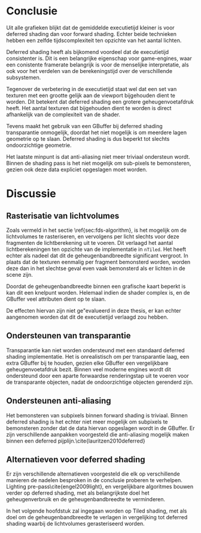 # Conclusie

Uit alle grafieken blijkt dat de gemiddelde executietijd kleiner is voor 
deferred shading dan voor forward shading. Echter beide technieken hebben een
zelfde tijdscomplexiteit ten opzichte van het aantal lichten. 

Deferred shading heeft als bijkomend voordeel dat de executietijd consistenter
is. Dit is een belangrijke eigenschap voor game-engines, waar een conistente
framerate belangrijk is voor de menselijke interpretatie, als ook voor het 
verdelen van de berekeningstijd over de verschillende subsystemen.

Tegenover de verbetering in de executietijd staat wel dat een set van texturen
met een grootte gelijk aan de viewport bijgehouden dient te worden. Dit betekent
dat deferred shading een grotere geheugenvoetafdruk heeft. Het aantal texturen
dat bijgehouden dient te worden is direct afhankelijk van de complexiteit
van de shader. 

Tevens maakt het gebruik van een GBuffer bij deferred shading transparantie
onmogelijk, doordat het niet mogelijk is om meerdere lagen geometrie op te
slaan. Deferred shading is dus beperkt tot slechts ondoorzichtige geometrie.

Het laatste minpunt is dat anti-aliasing niet meer triviaal ondersteun wordt.
Binnen de shading pass is het niet mogelijk om sub-pixels te bemonsteren, gezien
ook deze data expliciet opgeslagen moet worden.


# Discussie

## Rasterisatie van lichtvolumes

Zoals vermeld in het sectie \ref{sec:fds-algorithm}, is het mogelijk om de 
lichtvolumes te rasteriseren, en vervolgens per licht slechts voor deze 
fragmenten de lichtberekening uit te voeren. Dit verlaagd het aantal
lichtberekeningen ten opzichte van de implementatie in `nTiled`. 
Het heeft echter als nadeel dat dit de geheugenbandbreedte significant vergroot.
In plaats dat de texturen eenmalig per fragment bemonsterd worden, worden deze
dan in het slechtse geval even vaak bemonsterd als er lichten in de scene zijn.

Doordat de geheugenbandbreedte binnen een grafische kaart beperkt is kan dit 
een knelpunt worden. Helemaal indien de shader complex is, en de GBuffer 
veel attributen dient op te slaan.

De effecten hiervan zijn niet ge\"evalueerd in deze thesis, er kan echter
aangenomen worden dat dit de executietijd verlaagd zou hebben.

## Ondersteunen van transparantie

Transparantie kan niet worden ondersteund met een standaard deferred shading
implementatie. Het is onrealistisch om per transparantie laag, een extra 
GBuffer bij te houden, gezien elke GBuffer een vergelijkbare geheugenvoetafdruk
bezit. Binnen veel moderne engines wordt dit ondersteund door een aparte 
forwaardse renderingstap uit te voeren voor de transparante objecten, nadat
de ondoorzichtige objecten gerenderd zijn.

## Ondersteunen anti-aliasing

Het bemonsteren van subpixels binnen forward shading is triviaal. 
Binnen deferred shading is het echter niet meer mogelijk om subpixels te bemonsteren
zonder dat de data hiervan opgeslagen wordt in de GBuffer. 
Er zijn verschillende aanpakken voorgesteld die anti-aliasing mogelijk maken
binnen een deferred pijplijn.\cite{lauritzen2010deferred}

## Alternatieven voor deferred shading

Er zijn verschillende alternatieven voorgesteld die elk op verschillende 
manieren de nadelen besproken in de conclusie proberen te verhelpen.
Lighting pre-pass\cite{engel2009light}, en vergelijkbare algoritmes
bouwen verder op deferred shading, met als belangrijkste doel het 
geheugenverbruik en de geheugenbandbreedte te verminderen.

In het volgende hoofdstuk zal ingegaan worden op Tiled shading, met als doel
om de geheugenbandbreedte te verlagen in vergelijking tot deferred shading 
waarbij de lichtvolumes gerasteriseerd worden.


